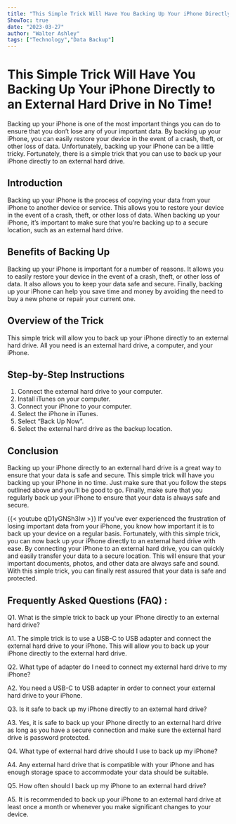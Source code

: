 ```yaml
---
title: "This Simple Trick Will Have You Backing Up Your iPhone Directly to an External Hard Drive in No Time!"
ShowToc: true 
date: "2023-03-27"
author: "Walter Ashley" 
tags: ["Technology","Data Backup"]
---
```

# This Simple Trick Will Have You Backing Up Your iPhone Directly to an External Hard Drive in No Time!

Backing up your iPhone is one of the most important things you can do to ensure that you don’t lose any of your important data. By backing up your iPhone, you can easily restore your device in the event of a crash, theft, or other loss of data. Unfortunately, backing up your iPhone can be a little tricky. Fortunately, there is a simple trick that you can use to back up your iPhone directly to an external hard drive. 

## Introduction 

Backing up your iPhone is the process of copying your data from your iPhone to another device or service. This allows you to restore your device in the event of a crash, theft, or other loss of data. When backing up your iPhone, it’s important to make sure that you’re backing up to a secure location, such as an external hard drive. 

## Benefits of Backing Up 

Backing up your iPhone is important for a number of reasons. It allows you to easily restore your device in the event of a crash, theft, or other loss of data. It also allows you to keep your data safe and secure. Finally, backing up your iPhone can help you save time and money by avoiding the need to buy a new phone or repair your current one. 

## Overview of the Trick 

This simple trick will allow you to back up your iPhone directly to an external hard drive. All you need is an external hard drive, a computer, and your iPhone. 

## Step-by-Step Instructions 

1. Connect the external hard drive to your computer. 
2. Install iTunes on your computer. 
3. Connect your iPhone to your computer. 
4. Select the iPhone in iTunes. 
5. Select “Back Up Now”. 
6. Select the external hard drive as the backup location. 

## Conclusion 

Backing up your iPhone directly to an external hard drive is a great way to ensure that your data is safe and secure. This simple trick will have you backing up your iPhone in no time. Just make sure that you follow the steps outlined above and you’ll be good to go. Finally, make sure that you regularly back up your iPhone to ensure that your data is always safe and secure.

{{< youtube qD1yGNSh3Iw >}} 
If you've ever experienced the frustration of losing important data from your iPhone, you know how important it is to back up your device on a regular basis. Fortunately, with this simple trick, you can now back up your iPhone directly to an external hard drive with ease. By connecting your iPhone to an external hard drive, you can quickly and easily transfer your data to a secure location. This will ensure that your important documents, photos, and other data are always safe and sound. With this simple trick, you can finally rest assured that your data is safe and protected.

## Frequently Asked Questions (FAQ) :
Q1. What is the simple trick to back up your iPhone directly to an external hard drive?

A1. The simple trick is to use a USB-C to USB adapter and connect the external hard drive to your iPhone. This will allow you to back up your iPhone directly to the external hard drive. 

Q2. What type of adapter do I need to connect my external hard drive to my iPhone?

A2. You need a USB-C to USB adapter in order to connect your external hard drive to your iPhone. 

Q3. Is it safe to back up my iPhone directly to an external hard drive?

A3. Yes, it is safe to back up your iPhone directly to an external hard drive as long as you have a secure connection and make sure the external hard drive is password protected. 

Q4. What type of external hard drive should I use to back up my iPhone?

A4. Any external hard drive that is compatible with your iPhone and has enough storage space to accommodate your data should be suitable. 

Q5. How often should I back up my iPhone to an external hard drive?

A5. It is recommended to back up your iPhone to an external hard drive at least once a month or whenever you make significant changes to your device.


